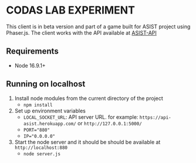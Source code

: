 # CODAS LAB EXPERIMENT

This client is in beta version and part of a game built for ASIST project using Phaser.js. The client works with the API available at [ASIST-API](https://github.com/CoDaS-Lab/ASIST-API)

## Requirements

- Node 16.9.1+

## Running on localhost

1. Install node modules from the current directory of the project
     - `npm install`
2. Set up environment variables
   - `LOCAL_SOCKET_URL`: API server URL. for example: `https://api-asist.herokuapp.com/` or `http://127.0.0.1:5000/`
   - `PORT="880"`
   - `IP="0.0.0.0"`
3. Start the node server and it should be should be available at `http://localhost:880`
     - `node server.js`
